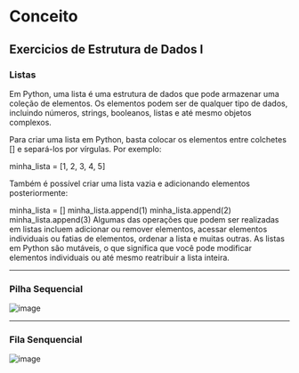 # Conceito

<h2>Exercicios de Estrutura de Dados I</h2>

<h3>Listas</h3>

Em Python, uma lista é uma estrutura de dados que pode armazenar uma coleção de elementos. Os elementos podem ser de qualquer tipo de dados, incluindo números, strings, booleanos, listas e até mesmo objetos complexos.

Para criar uma lista em Python, basta colocar os elementos entre colchetes [] e separá-los por vírgulas. Por exemplo:

minha_lista = [1, 2, 3, 4, 5]

Também é possível criar uma lista vazia e adicionando elementos posteriormente:

minha_lista = []
minha_lista.append(1)
minha_lista.append(2)
minha_lista.append(3)
Algumas das operações que podem ser realizadas em listas incluem adicionar ou remover elementos, acessar elementos individuais ou fatias de elementos, ordenar a lista e muitas outras. As listas em Python são mutáveis, o que significa que você pode modificar elementos individuais ou até mesmo reatribuir a lista inteira.

<hr>

<h3>Pilha Sequencial</h3>

![image](https://user-images.githubusercontent.com/62299705/227274966-b5c705b2-04fa-4cff-9766-49b402dc79fb.png)

<hr>

<h3>Fila Senquencial</h3>

![image](https://user-images.githubusercontent.com/62299705/227275062-46c59ec3-ef6b-4905-a647-347f3aa5c135.png)
